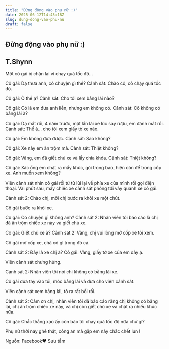 ```yaml
---
title: "Đừng động vào phụ nữ :)"
date: 2025-06-12T14:45:18Z
slug: dung-dong-vao-phu-nu
draft: false
---
```


## Đừng động vào phụ nữ :)

## T.Shynn

Một cô gái bị chặn lại vì chạy quá tốc độ…
 
Cô gái: Dạ thưa anh, có chuyện gì thế?
Cảnh sát: Chào cô, cô chạy quá tốc độ.
 
Cô gái: Ô thế ạ?
Cảnh sát: Cho tôi xem bằng lái nào?
 
Cô gái: Có là em đưa anh liền, nhưng em không có.
Cảnh sát: Cô không có bằng lái à?
 
Cô gái: Dạ mất rồi, 4 năm trước, một lần lái xe lúc say rượu, em đánh mất rồi.
Cảnh sát: Thế à… cho tôi xem giấy tờ xe nào.
 
Cô gái: Em không đưa được.
Cảnh sát: Sao không?
 
Cô gái: Xe này em ăn trộm mà.
Cảnh sát: Thiệt không?
 
Cô gái: Vâng, em đã giết chủ xe và lấy chìa khóa.
Cảnh sát: Thiệt không?
 
Cô gái: Xác ổng em chặt ra mấy khúc, gói trong bao, hiện còn để trong cốp xe. Anh muốn xem không?
 
Viên cảnh sát nhìn cô gái rồi từ từ lùi lại về phía xe của mình rồi gọi điện thoại. Vài phút sau, mấy chiếc xe cảnh sát phóng tới vây quanh xe cô gái.
 
Cảnh sát 2: Chào chị, mời chị bước ra khỏi xe một chút.
 
Cô gái bước ra khỏi xe.
 
Cô gái: Có chuyện gì không anh?
Cảnh sát 2: Nhân viên tôi báo cáo là chị đã ăn trộm chiếc xe này và giết chủ xe.
 
Cô gái: Giết chủ xe à?
Cảnh sát 2: Vâng, chị vui lòng mở cốp xe tôi xem.
 
Cô gái mở cốp xe, chả có gì trong đó cả.
 
Cảnh sát 2: Đây là xe chị à?
Cô gái: Vâng, giấy tờ xe của em đây ạ.
 
Viên cảnh sát chưng hửng.
 
Cảnh sát 2: Nhân viên tôi nói chị không có bằng lái xe.
 
Cô gái đưa tay vào túi, móc bằng lái và đưa cho viên cảnh sát.
 
Viên cảnh sát xem bằng lái, tỏ ra rất bối rối.
 
Cảnh sát 2: Cảm ơn chị, nhân viên tôi đã báo cáo rằng chị không có bằng lái, chị ăn trộm chiếc xe này, và chị còn giết chủ xe và chặt ra nhiều khúc nữa.
 
Cô gái: Chắc thằng xạo ấy còn bảo tôi chạy quá tốc độ nữa chứ gì?
 
Phụ nữ thời nay ghê thật, công an mà gặp em này chắc chết lun  !
 
 
 
Nguồn: Facebook♥ Sưu tầm